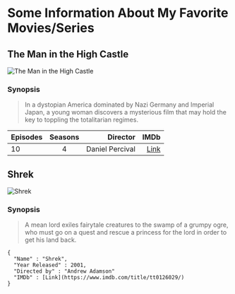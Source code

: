 # **Some Information About My Favorite Movies/Series**
## **The Man in the High Castle**
![The Man in the High Castle](https://m.media-amazon.com/images/M/MV5BZWEwNzQ4NzUtMWRmYS00NDdiLTg5NDItODA5M2M4YTM0ZTE2XkEyXkFqcGdeQXVyMTAzNjU2NjM1._V1_.jpg)

### Synopsis
> In a dystopian America dominated by Nazi Germany and Imperial Japan, a young woman discovers a mysterious film that may hold the key to toppling the totalitarian regimes.


|  Episodes     | Seasons |   Director  | IMDb
| :---        |    :----:   |          ---: | ---:
| 10      | 4       | Daniel Percival  | [Link](https://www.imdb.com/title/tt1740299/?ref_=tt_mv_close)



## **Shrek**
![Shrek](https://images.moviesanywhere.com/5948f139cd669fb5984d2c782e7678be/99cedd1f-ae78-4026-a3e8-b79840b71cbc.jpg)

### Synopsis
> A mean lord exiles fairytale creatures to the swamp of a grumpy ogre, who must go on a quest and rescue a princess for the lord in order to get his land back.

```
{
  "Name" : "Shrek",
  "Year Released" : 2001,
  "Directed by" : "Andrew Adamson"
  "IMDb" : [Link](https://www.imdb.com/title/tt0126029/)
}
```
